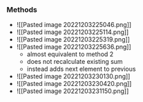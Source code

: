 ### Methods
+ ![[Pasted image 20221203225046.png]]
+ ![[Pasted image 20221203225114.png]]
+ ![[Pasted image 20221203225319.png]]
+ ![[Pasted image 20221203225636.png]]
	+ almost equivalent to method 2
	+ does not recalculate existing sum
	+ instead adds next element to previous
+ ![[Pasted image 20221203230130.png]]
+ ![[Pasted image 20221203230420.png]]
+ ![[Pasted image 20221203231150.png]]

